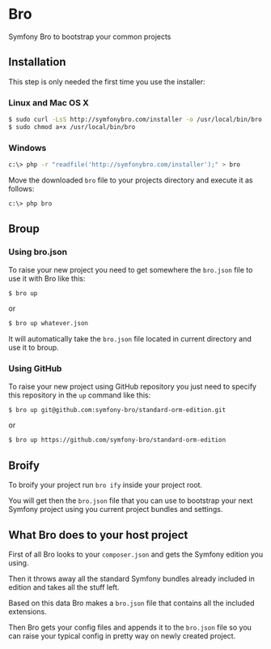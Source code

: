 # Bro

Symfony Bro to bootstrap your common projects

## Installation

This step is only needed the first time you use the installer:

### Linux and Mac OS X

```bash
$ sudo curl -LsS http://symfonybro.com/installer -o /usr/local/bin/bro
$ sudo chmod a+x /usr/local/bin/bro
```

### Windows

```bash
c:\> php -r "readfile('http://symfonybro.com/installer');" > bro
```

Move the downloaded `bro` file to your projects directory and execute
it as follows:

```bash
c:\> php bro
```

## Broup

### Using bro.json

To raise your new project you need to get somewhere the `bro.json` file to use it with Bro like this:

```bash
$ bro up
```

or

```bash
$ bro up whatever.json
```

It will automatically take the `bro.json` file located in current directory and use it to broup.

### Using GitHub

To raise your new project using GitHub repository you just need to specify this repository in the `up` command like this:

```bash
$ bro up git@github.com:symfony-bro/standard-orm-edition.git
```

or

```bash
$ bro up https://github.com/symfony-bro/standard-orm-edition
```

## Broify

To broify your project run `bro ify` inside your project root.

You will get then the `bro.json` file that you can use to bootstrap your next Symfony project using you current project bundles and settings.

## What Bro does to your host project

First of all Bro looks to your `composer.json` and gets the Symfony edition you using.

Then it throws away all the standard Symfony bundles already included in edition and takes all the stuff left.

Based on this data Bro makes a `bro.json` file that contains all the included extensions.

Then Bro gets your config files and appends it to the `bro.json` file so you can raise your typical config in pretty way on newly created project.
